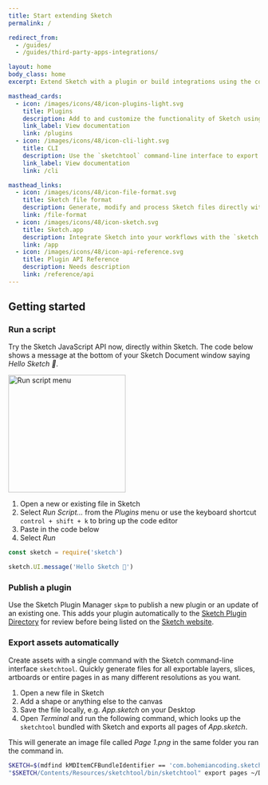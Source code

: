 ```yaml
---
title: Start extending Sketch
permalink: /

redirect_from:
  - /guides/
  - /guides/third-party-apps-integrations/

layout: home
body_class: home
excerpt: Extend Sketch with a plugin or build integrations using the command-line interface or by reading and writing Sketch files directly in JSON

masthead_cards:
  - icon: /images/icons/48/icon-plugins-light.svg
    title: Plugins
    description: Add to and customize the functionality of Sketch using JavaScript or Objective-C. Modify the document using Sketch's APIs, add your own user interface or integrate Sketch with your product or other applications.
    link_label: View documentation
    link: /plugins
  - icon: /images/icons/48/icon-cli-light.svg
    title: CLI
    description: Use the `sketchtool` command-line interface to export assets, inspect documents and run plugins.
    link_label: View documentation
    link: /cli

masthead_links:
  - icon: /images/icons/48/icon-file-format.svg
    title: Sketch file format
    description: Generate, modify and process Sketch files directly with the open JSON file format.
    link: /file-format
  - icon: /images/icons/48/icon-sketch.svg
    title: Sketch.app
    description: Integrate Sketch into your workflows with the `sketch://` URL scheme.
    link: /app
  - icon: /images/icons/48/icon-api-reference.svg
    title: Plugin API Reference
    description: Needs description
    link: /reference/api
---
```


<h2 class="text-center-tablet-and-above">Getting started</h2>

### Run a script

Try the Sketch JavaScript API now, directly within Sketch. The code below shows a message at the bottom of your Sketch Document window saying _Hello Sketch 👋_.

<img src="/images/developer/menu-run-script.png"
     alt="Run script menu"
     width="235" />

1. Open a new or existing file in Sketch
2. Select _Run Script…_ from the _Plugins_ menu or use the keyboard shortcut `control + shift + k` to bring up the code editor
3. Paste in the code below
4. Select _Run_

```javascript
const sketch = require('sketch')

sketch.UI.message('Hello Sketch 👋')
```

### Publish a plugin

Use the Sketch Plugin Manager `skpm` to publish a new plugin or an update of an existing one. This adds your plugin automatically to the [Sketch Plugin Directory](https://github.com/sketchplugins/plugin-directory) for review before being listed on the [Sketch website](https://sketch.com/extensions/plugins).

### Export assets automatically

Create assets with a single command with the Sketch command-line interface `sketchtool`. Quickly generate files for all exportable layers, slices, artboards or entire pages in as many different resolutions as you want.

1. Open a new file in Sketch
2. Add a shape or anything else to the canvas
3. Save the file locally, e.g. _App.sketch_ on your Desktop
4. Open _Terminal_ and run the following command, which looks up the `sketchtool` bundled with Sketch and exports all pages of _App.sketch_.

This will generate an image file called _Page 1.png_ in the same folder you ran the command in.

```sh
SKETCH=$(mdfind kMDItemCFBundleIdentifier == 'com.bohemiancoding.sketch3' | head -n 1) && \
"$SKETCH/Contents/Resources/sketchtool/bin/sketchtool" export pages ~/Desktop/App.sketch
```
